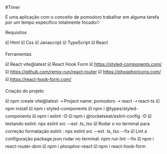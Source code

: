 #Timer

É uma aplicação com o conceito de pomodoro trabalhar em alguma tarefa por um tempo  especifico totalmente focado⏱ 

Requisitos

☑️  Html 
☑️  Css
☑️  Javascript
☑️  TypeScript
☑️ React

Ferramentas

☑️  React vite@latest
☑️  React Hook Form
☑️  https://styled-components.com/ 
☑️  https://github.com/remix-run/react-router
☑️  https://phosphoricons.com/
☑️  https://react-hook-form.com/

Criação do projeto 

☑️ npm create vite@latest ⇢ Project name: pomodoro ⇢ react ⇢ react-ts
☑️ npm install
☑️ npm i styled-components
☑️ npm i @types/styled-components
☑️ npm i eslint -D
☑️ npm i @rocketseat/eslint-config -D
☑️ testando eslint: npx eslint src --ext .ts,.tsx
☑️ Rodar o no terminal para correção formatação eslint : npx eslint src --ext .ts,.tsx --fix
☑️ Lint a configuração package.json  rodar no terminal: npm run lint --fix
☑️ npm i react-router-dom 
☑️ npm i phosphor-react
☑️ npm i react-hook-form